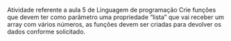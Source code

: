 Atividade referente a aula 5 de Linguagem de programação
Crie funções que devem ter como parâmetro uma propriedade “lista” que vai receber um array com vários números, as funções devem ser criadas para devolver os dados conforme solicitado.
